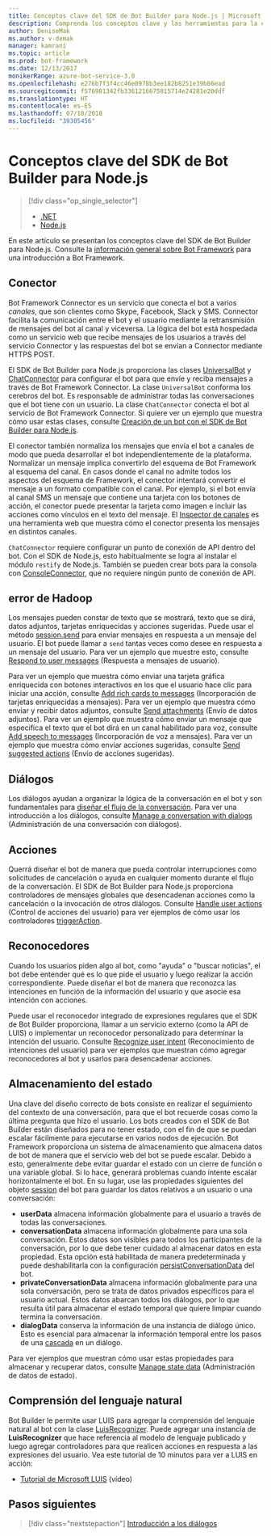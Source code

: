 ```yaml
---
title: Conceptos clave del SDK de Bot Builder para Node.js | Microsoft Docs
description: Comprenda los conceptos clave y las herramientas para la compilación e implementación de los bots de conversación disponibles en el SDK de Bot Builder para Node.js.
author: DeniseMak
ms.author: v-demak
manager: kamrani
ms.topic: article
ms.prod: bot-framework
ms.date: 12/13/2017
monikerRange: azure-bot-service-3.0
ms.openlocfilehash: e276b7f3f4cc46e0978b3ee182b8251e39b86ead
ms.sourcegitcommit: f576981342fb3361216675815714e24281e20ddf
ms.translationtype: HT
ms.contentlocale: es-ES
ms.lasthandoff: 07/18/2018
ms.locfileid: "39305456"
---
```

# <a name="key-concepts-in-the-bot-builder-sdk-for-nodejs"></a>Conceptos clave del SDK de Bot Builder para Node.js
> [!div class="op_single_selector"]
> - [.NET](../dotnet/bot-builder-dotnet-concepts.md)
> - [Node.js](../nodejs/bot-builder-nodejs-concepts.md)

En este artículo se presentan los conceptos clave del SDK de Bot Builder para Node.js. Consulte la [información general sobre Bot Framework](../overview-introduction-bot-framework.md) para una introducción a Bot Framework.

## <a name="connector"></a>Conector

Bot Framework Connector es un servicio que conecta el bot a varios *canales*, que son clientes como Skype, Facebook, Slack y SMS. Connector facilita la comunicación entre el bot y el usuario mediante la retransmisión de mensajes del bot al canal y viceversa. La lógica del bot está hospedada como un servicio web que recibe mensajes de los usuarios a través del servicio Connector y las respuestas del bot se envían a Connector mediante HTTPS POST. 

El SDK de Bot Builder para Node.js proporciona las clases [UniversalBot][UniversalBot] y [ChatConnector][ChatConnector] para configurar el bot para que envíe y reciba mensajes a través de Bot Framework Connector. La clase `UniversalBot` conforma los cerebros del bot. Es responsable de administrar todas las conversaciones que el bot tiene con un usuario. La clase `ChatConnector` conecta el bot al servicio de Bot Framework Connector.
Si quiere ver un ejemplo que muestra cómo usar estas clases, consulte [Creación de un bot con el SDK de Bot Builder para Node.js](bot-builder-nodejs-quickstart.md).

El conector también normaliza los mensajes que envía el bot a canales de modo que pueda desarrollar el bot independientemente de la plataforma. Normalizar un mensaje implica convertirlo del esquema de Bot Framework al esquema del canal. En casos donde el canal no admite todos los aspectos del esquema de Framework, el conector intentará convertir el mensaje a un formato compatible con el canal. Por ejemplo, si el bot envía al canal SMS un mensaje que contiene una tarjeta con los botones de acción, el conector puede presentar la tarjeta como imagen e incluir las acciones como vínculos en el texto del mensaje. El [Inspector de canales][ChannelInspector] es una herramienta web que muestra cómo el conector presenta los mensajes en distintos canales.

`ChatConnector` requiere configurar un punto de conexión de API dentro del bot. Con el SDK de Node.js, esto habitualmente se logra al instalar el módulo `restify` de Node.js. También se pueden crear bots para la consola con [ConsoleConnector][ConsoleConnector], que no requiere ningún punto de conexión de API.

## <a name="messages"></a>error de Hadoop

Los mensajes pueden constar de texto que se mostrará, texto que se dirá, datos adjuntos, tarjetas enriquecidas y acciones sugeridas. Puede usar el método [session.send][SessionSend] para enviar mensajes en respuesta a un mensaje del usuario. El bot puede llamar a `send` tantas veces como desee en respuesta a un mensaje del usuario. Para ver un ejemplo que muestre esto, consulte [Respond to user messages][RespondMessages] (Respuesta a mensajes de usuario).

Para ver un ejemplo que muestra cómo enviar una tarjeta gráfica enriquecida con botones interactivos en los que el usuario hace clic para iniciar una acción, consulte [Add rich cards to messages](bot-builder-nodejs-send-rich-cards.md) (Incorporación de tarjetas enriquecidas a mensajes). Para ver un ejemplo que muestra cómo enviar y recibir datos adjuntos, consulte [Send attachments](bot-builder-nodejs-send-receive-attachments.md) (Envío de datos adjuntos). Para ver un ejemplo que muestra cómo enviar un mensaje que especifica el texto que el bot dirá en un canal habilitado para voz, consulte [Add speech to messages](bot-builder-nodejs-text-to-speech.md) (Incorporación de voz a mensajes). Para ver un ejemplo que muestra cómo enviar acciones sugeridas, consulte [Send suggested actions](bot-builder-nodejs-send-suggested-actions.md) (Envío de acciones sugeridas).

## <a name="dialogs"></a>Diálogos
Los diálogos ayudan a organizar la lógica de la conversación en el bot y son fundamentales para [diseñar el flujo de la conversación](../bot-service-design-conversation-flow.md). Para ver una introducción a los diálogos, consulte [Manage a conversation with dialogs](bot-builder-nodejs-dialog-manage-conversation.md) (Administración de una conversación con diálogos).

## <a name="actions"></a>Acciones
Querrá diseñar el bot de manera que pueda controlar interrupciones como solicitudes de cancelación o ayuda en cualquier momento durante el flujo de la conversación. El SDK de Bot Builder para Node.js proporciona controladores de mensajes globales que desencadenan acciones como la cancelación o la invocación de otros diálogos. Consulte <!--[Handling cancel](bot-builder-nodejs-manage-conversation-flow.md#handling-cancel), [Confirming interruptions](bot-builder-nodejs-manage-conversation-flow.md#confirming-interruptions) and-->[Handle user actions](bot-builder-nodejs-dialog-actions.md) (Control de acciones del usuario) para ver ejemplos de cómo usar los controladores [triggerAction][triggerAction].


## <a name="recognizers"></a>Reconocedores
Cuando los usuarios piden algo al bot, como "ayuda" o "buscar noticias", el bot debe entender qué es lo que pide el usuario y luego realizar la acción correspondiente. Puede diseñar el bot de manera que reconozca las intenciones en función de la información del usuario y que asocie esa intención con acciones. 

Puede usar el reconocedor integrado de expresiones regulares que el SDK de Bot Builder proporciona, llamar a un servicio externo (como la API de LUIS) o implementar un reconocedor personalizado para determinar la intención del usuario. Consulte [Recognize user intent](bot-builder-nodejs-recognize-intent-messages.md) (Reconocimiento de intenciones del usuario) para ver ejemplos que muestran cómo agregar reconocedores al bot y usarlos para desencadenar acciones.


## <a name="saving-state"></a>Almacenamiento del estado

Una clave del diseño correcto de bots consiste en realizar el seguimiento del contexto de una conversación, para que el bot recuerde cosas como la última pregunta que hizo el usuario. Los bots creados con el SDK de Bot Builder están diseñados para no tener estado, con el fin de que se puedan escalar fácilmente para ejecutarse en varios nodos de ejecución. Bot Framework proporciona un sistema de almacenamiento que almacena datos de bot de manera que el servicio web del bot se puede escalar. Debido a esto, generalmente debe evitar guardar el estado con un cierre de función o una variable global. Si lo hace, generará problemas cuando intente escalar horizontalmente el bot. En su lugar, use las propiedades siguientes del objeto [session][Session] del bot para guardar los datos relativos a un usuario o una conversación:

* **userData** almacena información globalmente para el usuario a través de todas las conversaciones.
* **conversationData** almacena información globalmente para una sola conversación. Estos datos son visibles para todos los participantes de la conversación, por lo que debe tener cuidado al almacenar datos en esta propiedad. Esta opción está habilitada de manera predeterminada y puede deshabilitarla con la configuración [persistConversationData][PersistConversationData] del bot.
* **privateConversationData** almacena información globalmente para una sola conversación, pero se trata de datos privados específicos para el usuario actual. Estos datos abarcan todos los diálogos, por lo que resulta útil para almacenar el estado temporal que quiere limpiar cuando termina la conversación.
* **dialogData** conserva la información de una instancia de diálogo único. Esto es esencial para almacenar la información temporal entre los pasos de una [cascada](bot-builder-nodejs-dialog-waterfall.md) en un diálogo.

Para ver ejemplos que muestran cómo usar estas propiedades para almacenar y recuperar datos, consulte [Manage state data](bot-builder-nodejs-state.md) (Administración de datos de estado).

## <a name="natural-language-understanding"></a>Comprensión del lenguaje natural

Bot Builder le permite usar LUIS para agregar la comprensión del lenguaje natural al bot con la clase [LuisRecognizer][LuisRecognizer]. Puede agregar una instancia de **LuisRecognizer** que hace referencia al modelo de lenguaje publicado y luego agregar controladores para que realicen acciones en respuesta a las expresiones del usuario. Vea este tutorial de 10 minutos para ver a LUIS en acción:

* [Tutorial de Microsoft LUIS][LUISVideo] (vídeo)

## <a name="next-steps"></a>Pasos siguientes
> [!div class="nextstepaction"]
> [Introducción a los diálogos](bot-builder-nodejs-dialog-overview.md)



[PersistConversationData]: https://docs.botframework.com/en-us/node/builder/chat-reference/interfaces/_botbuilder_d_.iuniversalbotsettings.html#persistconversationdata
[UniversalBot]: https://docs.botframework.com/en-us/node/builder/chat-reference/classes/_botbuilder_d_.universalbot.html
[ChatConnector]: https://docs.botframework.com/en-us/node/builder/chat-reference/classes/_botbuilder_d_.chatconnector.html
[ConsoleConnector]: https://docs.botframework.com/en-us/node/builder/chat-reference/classes/_botbuilder_d_.consoleconnector.html

[ChannelInspector]: ../bot-service-channel-inspector.md

[Session]: https://docs.botframework.com/en-us/node/builder/chat-reference/classes/_botbuilder_d_.session.html
[SessionSend]: https://docs.botframework.com/en-us/node/builder/chat-reference/classes/_botbuilder_d_.session#send

[triggerAction]: https://docs.botframework.com/en-us/node/builder/chat-reference/classes/_botbuilder_d_.dialog.html#triggeraction
[waterfall]: bot-builder-nodejs-prompts.md

[RespondMessages]:bot-builder-nodejs-use-default-message-handler.md

[LUISRecognizer]: https://docs.botframework.com/en-us/node/builder/chat-reference/classes/_botbuilder_d_.luisrecognizer
[LUISVideo]: https://vimeo.com/145499419
